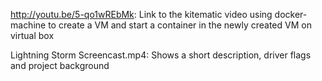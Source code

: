 http://youtu.be/5-qo1wREbMk: Link to the kitematic video using docker-machine to create a VM and start a container in the newly created VM on virtual box

Lightning Storm Screencast.mp4: Shows a short description, driver flags and project background
